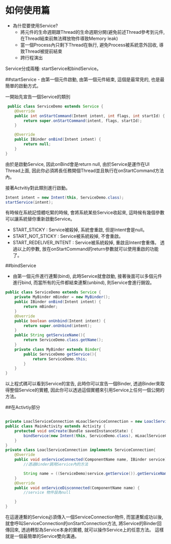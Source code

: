 # 如何使用篇


- 為什麼要使用Service?
    - 將元件的生命週期跟Thread的生命週期分開(避免前述Thread參考到元件, 在Thread結束前無法釋放物件導致Memory leak)
    - 當一個Process內只剩下Thread在執行, 避免Process被系統意外回收, 導致Thread被提前結束
    - 跨行程演出


Service分成兩種: startService和bindService。

##startService
    - 由第一個元件啟動, 由第一個元件結束, 這個是最常見的, 也是最簡單的啟動方式。

一開始先宣告一個Service的類別

```java
 public class ServiceDemo extends Service {
    @Override
    public int onStartCommand(Intent intent, int flags, int startId) {
        return super.onStartCommand(intent, flags, startId);
    }

    @Override
    public IBinder onBind(Intent intent) {
        return null;
    }
}
```

由於是啟動Service, 因此onBind會是return null, 由於Service是運作在UI Thread上面, 
因此你必須將長任務開個Thread並且執行在onStartCommand方法內。

接著Actvitiy對此類別進行啟動。


```java
Intent intent = new Intent(this, ServiceDemo.class);
startService(intent);
```


有時候在系統記憶體吃緊的時候, 會將系統某些Service收起來, 這時候有幾個參數可以讓系統替你重新啟動Service。

- START_STICKY : Service被殺掉, 系統會重啟, 但是Intent會是null。
- START_NOT_STICKY : Service被系統殺掉, 不會重啟。
- START_REDELIVER_INTENT : Service被系統殺掉, 重啟且Intent會重傳。 透過以上的參數, 放在onStartCommand的return參數就可以使用重啟的功能了。

##bindService

- 由第一個元件進行連繫(bind), 此時Service就會啟動, 接著後面可以多個元件進行bind, 而當所有的元件都結束連繫(unbind), 則Service會進行銷毀。


```java
public class ServiceDemo extends Service {
    private MyBinder mBinder = new MyBinder();
    public IBinder onBind(Intent intent) {
        return mBinder;
    }
    @Override
    public boolean onUnbind(Intent intent) {
        return super.onUnbind(intent);
    }
    public String getServiceName(){
        return ServiceDemo.class.getName();
    }
    private class MyBinder extends Binder{
        public ServiceDemo getService(){
            return ServiceDemo.this;
        }
    }
}
```
以上程式碼可以看到Service的宣告, 此時你可以宣告一個Binder, 透過Binder來取得整個Service的實體, 因此你可以透過這個實體來引用Service上任何一個公開的方法。

##在Activtiy部分

```java

private LoaclServiceConnection mLoaclServiceConnection = new LoaclServiceConnection();
public class MainActivity extends Activity {
    protected void onCreate(Bundle savedInstanceState) {
        bindService(new Intent(this, ServiceDemo.class), mLoaclServiceConnection, Context.BIND_AUTO_CREATE);
    }
}
private class LoaclServiceConnection implements ServiceConnection{
    @Override
    public void onServiceConnected(ComponentName name, IBinder service) {
        //透過Binder調用Service內的方法

        String name = ((ServiceDemo)service.getService()).getServiceName();
    }
    @Override
    public void onServiceDisconnected(ComponentName name) {
        //service 物件設為null

    }
}
```

在這邊連繫的Service必須傳入一個ServiceConnection物件, 而當連繫成功以後, 就會呼叫ServiceConnection的onStartConnection方法, 將Service的Binder回傳回來, 透過轉型為Service本身的實體, 就可以操作Service上的任意方法。
這樣就是一個最簡單的Service雙向溝通。


